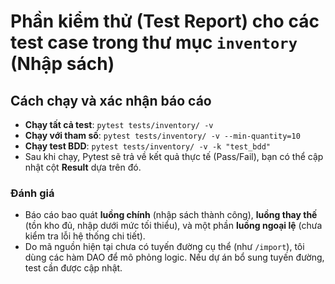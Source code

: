 # Phần kiểm thử (Test Report) cho các test case trong thư mục `inventory` (Nhập sách)

## Cách chạy và xác nhận báo cáo

- **Chạy tất cả test**: `pytest tests/inventory/ -v`
- **Chạy với tham số**: `pytest tests/inventory/ -v --min-quantity=10`
- **Chạy test BDD**: `pytest tests/inventory/ -v -k "test_bdd"`
- Sau khi chạy, Pytest sẽ trả về kết quả thực tế (Pass/Fail), bạn có thể cập nhật cột **Result** dựa trên đó.

### Đánh giá

- Báo cáo bao quát **luồng chính** (nhập sách thành công), **luồng thay thế** (tồn kho đủ, nhập dưới mức tối thiểu), và một phần **luồng ngoại lệ** (chưa kiểm tra lỗi hệ thống chi tiết).
- Do mã nguồn hiện tại chưa có tuyến đường cụ thể (như `/import`), tôi dùng các hàm DAO để mô phỏng logic. Nếu dự án bổ sung tuyến đường, test cần được cập nhật.
